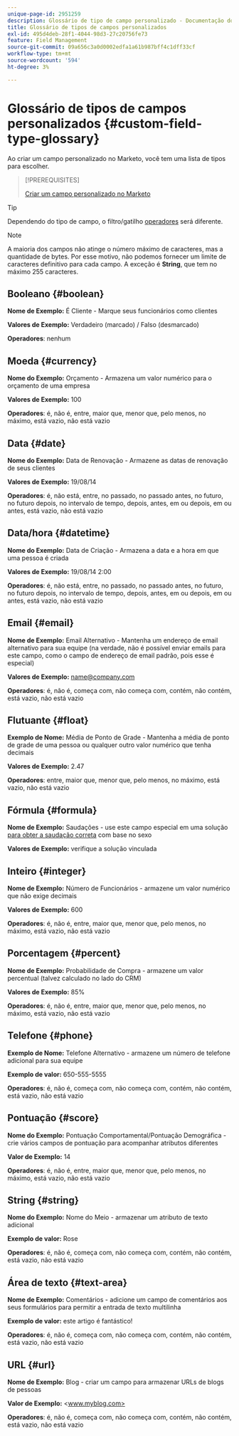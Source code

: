 ```yaml
---
unique-page-id: 2951259
description: Glossário de tipo de campo personalizado - Documentação do Marketo - Documentação do produto
title: Glossário de tipos de campos personalizados
exl-id: 495d4deb-28f1-4044-98d3-27c20756fe73
feature: Field Management
source-git-commit: 09a656c3a0d0002edfa1a61b987bff4c1dff33cf
workflow-type: tm+mt
source-wordcount: '594'
ht-degree: 3%

---
```


# Glossário de tipos de campos personalizados {#custom-field-type-glossary}

Ao criar um campo personalizado no Marketo, você tem uma lista de tipos para escolher.

>[!PREREQUISITES]
>
>[Criar um campo personalizado no Marketo](/help/marketo/product-docs/administration/field-management/create-a-custom-field-in-marketo.md)

>[!TIP]
>
>Dependendo do tipo de campo, o filtro/gatilho [operadores](/help/marketo/product-docs/core-marketo-concepts/smart-lists-and-static-lists/creating-a-smart-list/smart-list-filter-operators-glossary.md) será diferente.

>[!NOTE]
>
>A maioria dos campos não atinge o número máximo de caracteres, mas a quantidade de bytes. Por esse motivo, não podemos fornecer um limite de caracteres definitivo para cada campo. A exceção é **String**, que tem no máximo 255 caracteres.

## Booleano {#boolean}

**Nome de Exemplo:** É Cliente - Marque seus funcionários como clientes

**Valores de Exemplo:** Verdadeiro (marcado) / Falso (desmarcado)

**Operadores**: nenhum

## Moeda {#currency}

**Nome do Exemplo:** Orçamento - Armazena um valor numérico para o orçamento de uma empresa

**Valores de Exemplo:** 100

**Operadores**: é, não é, entre, maior que, menor que, pelo menos, no máximo, está vazio, não está vazio

## Data {#date}

**Nome do Exemplo:** Data de Renovação - Armazene as datas de renovação de seus clientes

**Valores de Exemplo:** 19/08/14

**Operadores**: é, não está, entre, no passado, no passado antes, no futuro, no futuro depois, no intervalo de tempo, depois, antes, em ou depois, em ou antes, está vazio, não está vazio

## Data/hora {#datetime}

**Nome do Exemplo:** Data de Criação - Armazena a data e a hora em que uma pessoa é criada

**Valores de Exemplo:** 19/08/14 2:00

**Operadores**: é, não está, entre, no passado, no passado antes, no futuro, no futuro depois, no intervalo de tempo, depois, antes, em ou depois, em ou antes, está vazio, não está vazio

## Email {#email}

**Nome de Exemplo:** Email Alternativo - Mantenha um endereço de email alternativo para sua equipe (na verdade, não é possível enviar emails para este campo, como o campo de endereço de email padrão, pois esse é especial)

**Valores de Exemplo:** <name@company.com>

**Operadores**: é, não é, começa com, não começa com, contém, não contém, está vazio, não está vazio

## Flutuante {#float}

**Exemplo de Nome:** Média de Ponto de Grade - Mantenha a média de ponto de grade de uma pessoa ou qualquer outro valor numérico que tenha decimais

**Valores de Exemplo:** 2.47

**Operadores**: entre, maior que, menor que, pelo menos, no máximo, está vazio, não está vazio

## Fórmula {#formula}

**Nome de Exemplo:** Saudações - use este campo especial em uma solução [&#x200B; para obter a saudação correta](/help/marketo/product-docs/administration/field-management/create-and-use-a-concatenated-string-formula-field.md) com base no sexo

**Valores de Exemplo:** verifique a solução vinculada

## Inteiro {#integer}

**Nome de Exemplo:** Número de Funcionários - armazene um valor numérico que não exige decimais

**Valores de Exemplo:** 600

**Operadores**: é, não é, entre, maior que, menor que, pelo menos, no máximo, está vazio, não está vazio

## Porcentagem {#percent}

**Nome de Exemplo:** Probabilidade de Compra - armazene um valor percentual (talvez calculado no lado do CRM)

**Valores de Exemplo:** 85%

**Operadores**: é, não é, entre, maior que, menor que, pelo menos, no máximo, está vazio, não está vazio

## Telefone {#phone}

**Exemplo de Nome:** Telefone Alternativo - armazene um número de telefone adicional para sua equipe

**Exemplo de valor:** 650-555-5555

**Operadores**: é, não é, começa com, não começa com, contém, não contém, está vazio, não está vazio

## Pontuação {#score}

**Nome do Exemplo:** Pontuação Comportamental/Pontuação Demográfica - crie vários campos de pontuação para acompanhar atributos diferentes

**Valor de Exemplo:** 14

**Operadores**: é, não é, entre, maior que, menor que, pelo menos, no máximo, está vazio, não está vazio

## String {#string}

**Nome do Exemplo:** Nome do Meio - armazenar um atributo de texto adicional

**Exemplo de valor:** Rose

**Operadores**: é, não é, começa com, não começa com, contém, não contém, está vazio, não está vazio

## Área de texto {#text-area}

**Nome de Exemplo:** Comentários - adicione um campo de comentários aos seus formulários para permitir a entrada de texto multilinha

**Exemplo de valor:** este artigo é fantástico!

**Operadores**: é, não é, começa com, não começa com, contém, não contém, está vazio, não está vazio

## URL {#url}

**Nome de Exemplo:** Blog - criar um campo para armazenar URLs de blogs de pessoas

**Valor de Exemplo:** &lt;www.myblog.com>

**Operadores**: é, não é, começa com, não começa com, contém, não contém, está vazio, não está vazio

